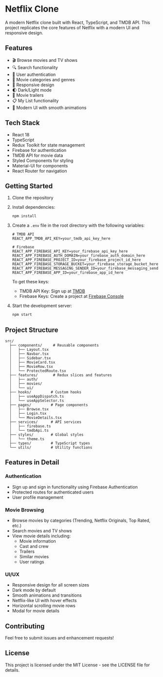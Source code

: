 # Netflix Clone

A modern Netflix clone built with React, TypeScript, and TMDB API. This project replicates the core features of Netflix with a modern UI and responsive design.

## Features

- 🎬 Browse movies and TV shows
- 🔍 Search functionality
- 👤 User authentication
- 🎯 Movie categories and genres
- 📱 Responsive design
- 🌓 Dark/Light mode
- 🎥 Movie trailers
- 📋 My List functionality
- 🎨 Modern UI with smooth animations

## Tech Stack

- React 18
- TypeScript
- Redux Toolkit for state management
- Firebase for authentication
- TMDB API for movie data
- Styled Components for styling
- Material-UI for components
- React Router for navigation

## Getting Started

1. Clone the repository
2. Install dependencies:
   ```bash
   npm install
   ```
3. Create a `.env` file in the root directory with the following variables:
   ```
   # TMDB API
   REACT_APP_TMDB_API_KEY=your_tmdb_api_key_here

   # Firebase
   REACT_APP_FIREBASE_API_KEY=your_firebase_api_key_here
   REACT_APP_FIREBASE_AUTH_DOMAIN=your_firebase_auth_domain_here
   REACT_APP_FIREBASE_PROJECT_ID=your_firebase_project_id_here
   REACT_APP_FIREBASE_STORAGE_BUCKET=your_firebase_storage_bucket_here
   REACT_APP_FIREBASE_MESSAGING_SENDER_ID=your_firebase_messaging_sender_id_here
   REACT_APP_FIREBASE_APP_ID=your_firebase_app_id_here
   ```

   To get these keys:
   - TMDB API Key: Sign up at [TMDB](https://www.themoviedb.org/documentation/api)
   - Firebase Keys: Create a project at [Firebase Console](https://console.firebase.google.com/)

4. Start the development server:
   ```bash
   npm start
   ```

## Project Structure

```
src/
  ├── components/     # Reusable components
  │   ├── Layout.tsx
  │   ├── Navbar.tsx
  │   ├── Sidebar.tsx
  │   ├── MovieCard.tsx
  │   ├── MovieRow.tsx
  │   └── ProtectedRoute.tsx
  ├── features/       # Redux slices and features
  │   ├── auth/
  │   ├── movies/
  │   └── ui/
  ├── hooks/         # Custom hooks
  │   ├── useAppDispatch.ts
  │   └── useAppSelector.ts
  ├── pages/         # Page components
  │   ├── Browse.tsx
  │   ├── Login.tsx
  │   └── MovieDetails.tsx
  ├── services/      # API services
  │   ├── firebase.ts
  │   └── tmdbApi.ts
  ├── styles/        # Global styles
  │   └── theme.ts
  ├── types/         # TypeScript types
  └── utils/         # Utility functions
```

## Features in Detail

### Authentication
- Sign up and sign in functionality using Firebase Authentication
- Protected routes for authenticated users
- User profile management

### Movie Browsing
- Browse movies by categories (Trending, Netflix Originals, Top Rated, etc.)
- Search movies and TV shows
- View movie details including:
  - Movie information
  - Cast and crew
  - Trailers
  - Similar movies
  - User ratings

### UI/UX
- Responsive design for all screen sizes
- Dark mode by default
- Smooth animations and transitions
- Netflix-like UI with hover effects
- Horizontal scrolling movie rows
- Modal for movie details

## Contributing

Feel free to submit issues and enhancement requests!

## License

This project is licensed under the MIT License - see the LICENSE file for details. 